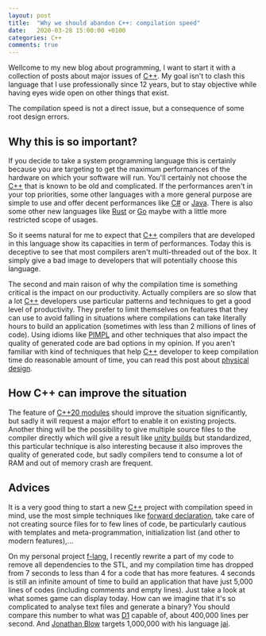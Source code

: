 ```yaml
---
layout: post
title:  "Why we should abandon C++: compilation speed"
date:   2020-03-28 15:00:00 +0100
categories: C++
comments: true
---
```

Wellcome to my new blog about programming, I want to start it with a collection of posts about major issues of [C++]. My
goal isn't to clash this language that I use professionally since 12 years, but to stay objective while having eyes wide
open on other things that exist.

The compilation speed is not a direct issue, but a consequence of some root design errors.

## Why this is so important?
If you decide to take a system programming language this is certainly because you are targeting to get the maximum
performances of the hardware on which your software will run. You'll certainly not choose the [C++] that is known to be
old and complicated. If the performances aren't in your top priorities, some other languages with a more general purpose
are simple to use and offer decent performances like [C#] or [Java]. There is also some other new languages like [Rust]
or [Go] maybe with a little more restricted scope of usages.

So it seems natural for me to expect that [C++] compilers that are developed in this language show its capacities in
term of performances. Today this is deceptive to see that most compilers aren't multi-threaded out of the box. It simply
give a bad image to developers that will potentially choose this language.

The second and main raison of why the compilation time is something critical is the impact on our productivity. Actually
compilers are so slow that a lot [C++] developers use particular patterns and techniques to get a good level of
productivity. They prefer to limit themselves on features that they can use to avoid falling in situations where
compilations can take literally hours to build an application (sometimes with less than 2 millions of lines of code).
Using idioms like [PIMPL] and other techniques that also impact the quality of generated code are bad options in my
opinion. If you aren't familiar with kind of techniques that help [C++] developer to keep compilation time do reasonable
amount of time, you can read this post about [physical design].

## How C++ can improve the situation
The feature of [C++20 modules] should improve the situation significantly, but sadly it will request a major effort to
enable it on existing projects. Another thing will be the possibility to give multiple source files to the compiler
directly which will give a result like [unity builds] but standardized, this particular technique is also interesting
because it also improves the quality of generated code, but sadly compilers tend to consume a lot of RAM and out of
memory crash are frequent.

## Advices
It is a very good thing to start a new [C++] project with compilation speed in mind, use the most simple techniques like
[forward declaration], take care of not creating source files for to few lines of code, be particularly cautious with
templates and meta-programmation, initialization list (and other to modern features),...

On my personal project [f-lang], I recently rewrite a part of my code to remove all dependencies to the STL, and my
compilation time has dropped from 7 seconds to less than 4 for a code that has more features. 4 seconds is still an
infinite amount of time to build an application that have just 5,000 lines of codes (including comments and empty
lines). Just take a look at what somes game can display today. How can we imagine that it's so complicated to analyse
text files and generate a binary? You should compare this number to what was [D1] capable of, about 400,000 lines per
second. And [Jonathan Blow] targets 1,000,000 with his language [jai].

[C#]: http://csharp.net/
[Java]: https://www.java.com/en/
[Rust]: https://www.rust-lang.org/
[Go]: https://golang.org/
[PIMPL]: https://en.cppreference.com/w/cpp/language/pimpl
[physical design]: https://ourmachinery.com/post/physical-design/
[precompiled headers]: https://en.wikipedia.org/wiki/Precompiled_header
[unity builds]: https://en.wikipedia.org/wiki/Single_Compilation_Unit
[forward declaration]: https://en.wikipedia.org/wiki/Forward_declaration
[f-lang]: https://github.com/Flamaros/f-lang
[D]: https://dlang.org/
[D1]: https://digitalmars.com/d/1.0/index.html
[jai]: https://inductive.no/jai/
[Jonathan Blow]: https://en.wikipedia.org/wiki/Jonathan_Blow
[C++]: https://isocpp.org/
[C++20 modules]: https://isocpp.org/files/papers/p1103r2.pdf